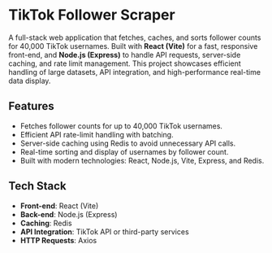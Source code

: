 # TikTok Follower Scraper

A full-stack web application that fetches, caches, and sorts follower counts for 40,000 TikTok usernames. Built with **React (Vite)** for a fast, responsive front-end, and **Node.js (Express)** to handle API requests, server-side caching, and rate limit management. This project showcases efficient handling of large datasets, API integration, and high-performance real-time data display.

## Features
- Fetches follower counts for up to 40,000 TikTok usernames.
- Efficient API rate-limit handling with batching.
- Server-side caching using Redis to avoid unnecessary API calls.
- Real-time sorting and display of usernames by follower count.
- Built with modern technologies: React, Node.js, Vite, Express, and Redis.

## Tech Stack
- **Front-end**: React (Vite)
- **Back-end**: Node.js (Express)
- **Caching**: Redis
- **API Integration**: TikTok API or third-party services
- **HTTP Requests**: Axios
